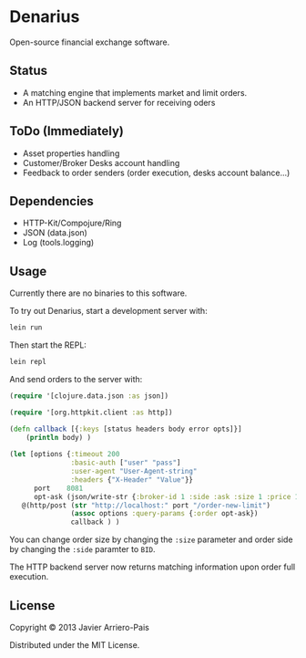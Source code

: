 # Denarius

Open-source financial exchange software.

## Status

- A matching engine that implements market and limit orders.
- An HTTP/JSON backend server for receiving oders

## ToDo (Immediately)

- Asset properties handling
- Customer/Broker Desks account handling
- Feedback to order senders (order execution, desks account balance...)

## Dependencies

- HTTP-Kit/Compojure/Ring
- JSON (data.json)
- Log (tools.logging)

## Usage

Currently there are no binaries to this software.

To try out Denarius, start a development server with:

```Bash
lein run
```

Then start the REPL:

```Bash
lein repl
```

And send orders to the server with:

```Clojure
(require '[clojure.data.json :as json])

(require '[org.httpkit.client :as http])

(defn callback [{:keys [status headers body error opts]}]
	(println body) )
       
(let [options {:timeout 200
               :basic-auth ["user" "pass"]
               :user-agent "User-Agent-string"
               :headers {"X-Header" "Value"}}
      port    8081
      opt-ask (json/write-str {:broker-id 1 :side :ask :size 1 :price 10})]
   @(http/post (str "http://localhost:" port "/order-new-limit")
               (assoc options :query-params {:order opt-ask})
               callback ) )
```

You can change order size by changing the ``:size`` parameter and order
side by changing the ``:side`` paramter to ``BID``.

The HTTP backend server now returns matching information upon order full execution.

## License

Copyright © 2013 Javier Arriero-Pais

Distributed under the MIT License.

